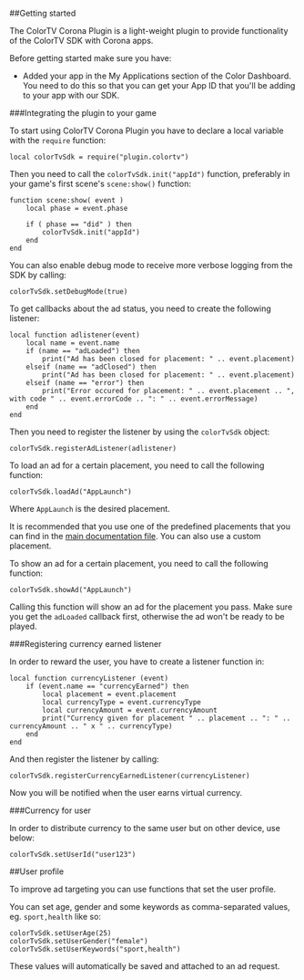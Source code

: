##Getting started

The ColorTV Corona Plugin is a light-weight plugin to provide functionality of the ColorTV SDK with Corona apps.

Before getting started make sure you have: 

* Added your app in the My Applications section of the Color Dashboard. You need to do this so that you can get your App ID that you'll be adding to your app with our SDK.

###Integrating the plugin to your game

To start using ColorTV Corona Plugin you have to declare a local variable with the `require` function:

```
local colorTvSdk = require("plugin.colortv")
```

Then you need to call the `colorTvSdk.init("appId")` function, preferably in your game's first scene's `scene:show()` function:

```
function scene:show( event )
    local phase = event.phase

    if ( phase == "did" ) then
        colorTvSdk.init("appId")
    end
end
```

You can also enable debug mode to receive more verbose logging from the SDK by calling:

```
colorTvSdk.setDebugMode(true)
```

To get callbacks about the ad status, you need to create the following listener:

```
local function adlistener(event)
    local name = event.name
    if (name == "adLoaded") then 
        print("Ad has been closed for placement: " .. event.placement)
    elseif (name == "adClosed") then 
        print("Ad has been closed for placement: " .. event.placement)
    elseif (name == "error") then
        print("Error occured for placement: " .. event.placement .. ", with code " .. event.errorCode .. ": " .. event.errorMessage)
    end
end
```

Then you need to register the listener by using the `colorTvSdk` object:

```
colorTvSdk.registerAdListener(adlistener)
```

To load an ad for a certain placement, you need to call the following function:

```
colorTvSdk.loadAd("AppLaunch")
```

Where `AppLaunch` is the desired placement.

It is recommended that you use one of the predefined placements that you can find in the [main documentation file](index.md#placements). You can also use a custom placement.

To show an ad for a certain placement, you need to call the following function:

```
colorTvSdk.showAd("AppLaunch")
```

Calling this function will show an ad for the placement you pass. Make sure you get the `adLoaded` callback first, otherwise the ad won't be ready to be played.

###Registering currency earned listener

In order to reward the user, you have to create a listener function in:

```
local function currencyListener (event)
    if (event.name == "currencyEarned") then
        local placement = event.placement
        local currencyType = event.currencyType
        local currencyAmount = event.currencyAmount
        print("Currency given for placement " .. placement .. ": " .. currencyAmount .. " x " .. currencyType)
    end
end
```

And then register the listener by calling:

```
colorTvSdk.registerCurrencyEarnedListener(currencyListener)
```

Now you will be notified when the user earns virtual currency.

###Currency for user

In order to distribute currency to the same user but on other device, use below:

```
colorTvSdk.setUserId("user123")
```

##User profile
 
To improve ad targeting you can use functions that set the user profile.

You can set age, gender and some keywords as comma-separated values, eg. `sport,health` like so:

```
colorTvSdk.setUserAge(25)
colorTvSdk.setUserGender("female")
colorTvSdk.setUserKeywords("sport,health")
```

These values will automatically be saved and attached to an ad request.
